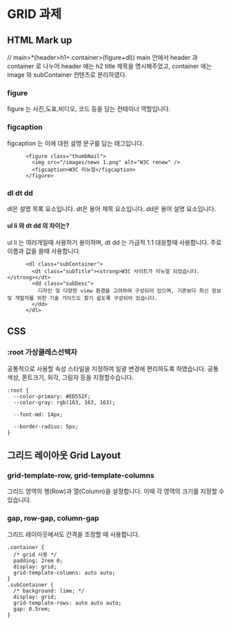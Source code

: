 # GRID 과제

## HTML Mark up 
// main>*(header>h1+.container>(figure+dl))
main 안에서 header 과 container 로 나누어 
header 에는 h2 title 제목을 명시해주었고,
container 에는 image 와 subContainer 컨텐츠로 분리하였다.

### figure
figure 는 사진,도표,비디오, 코드 등을 담는 컨테이너 역할입니다.
### figcaption
figcaption 는 이에 대한 설명 문구를 담는 태그입니다. 
```
      <figure class="thumbNail">
        <img src="/images/news 1.png" alt="W3C renew" />
        <figcaption>W3C 리뉴얼</figcaption>
      </figure>
```

### dl dt dd
dl은 설명 목록 요소입니다.
dt은 용어 제목 요소입니다.
dd은 용어 설명 요소입니다.
#### ul li 와 dt dd 의 차이는?
ul li 는 여러개일때 사용하기 용이하며,
dt dd 는 가급적 1:1 대응할때 사용합니다. 주로 이름과 값을 쓸때 사용합니다.
```
      <dl class="subContainer">
        <dt class="subTitle"><strong>W3C 사이트가 리뉴얼 되었습니다.</strong></dt>
        <dd class="subDesc">
          디자인 및 다양한 view 환경을 고려하여 구성되어 있으며, 기존보다 최신 정보 및 개발자를 위한 기술 가이드도 찾기 쉽도록 구성되어 있습니다.
        </dd>
      </dl>
```

## CSS

### :root 가상클레스선택자
공통적으로 사용할 속성 스타일을 지정하여 일괄 변경에 편리하도록 하였습니다. 공통 색상, 폰트크기, 외각, 그림자 등을 지정할수습니다.
```
:root {
  --color-primary: #ED552F;
  --color-gray: rgb(163, 163, 163);

  --font-md: 14px;

  --border-radius: 5px;
}
```
## 그리드 레이아웃 Grid Layout
### grid-template-row, grid-template-columns
그리드 영역의 행(Row)과 열(Column)을 설정합니다. 이때 각 영역의 크기를 지정할 수 있습니다.
### gap, row-gap, column-gap
그리드 레이아웃에서도 간격을 조정할 때 사용합니다.
```
.container {
  /* grid 사용 */
  padding: 2rem 0;
  display: grid;
  grid-template-columns: auto auto;
}
.subContainer {
  /* background: lime; */
  display: grid;
  grid-template-rows: auto auto auto;
  gap: 0.5rem;
}
```


